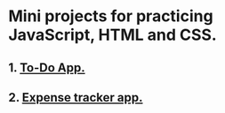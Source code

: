# Mini projects for practicing JavaScript, HTML and CSS.

## 1. [To-Do App.](https://jasonsmv.github.io/miniProjects.github.io/ToDoApp/)
## 2. [Expense tracker app.](https://jasonsmv.github.io/miniProjects.github.io/ExpenseTracker/)

